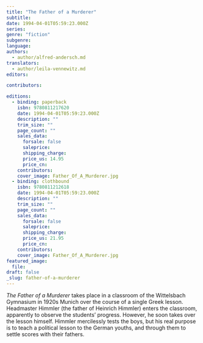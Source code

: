 ```yaml
---
title: "The Father of a Murderer"
subtitle:
date: 1994-04-01T05:59:23.000Z
series:
genre: "fiction"
subgenre:
language:
authors:
  - author/alfred-andersch.md
translators:
  - author/leila-vennewitz.md
editors:

contributors:

editions:
  - binding: paperback
    isbn: 9780811217620
    date: 1994-04-01T05:59:23.000Z
    description: ""
    trim_size: ""
    page_count: ""
    sales_data:
      forsale: false
      saleprice:
      shipping_charge:
      price_us: 14.95
      price_cn:
    contributors:
    cover_image: Father_Of_A_Murderer.jpg
  - binding: clothbound
    isbn: 9780811212618
    date: 1994-04-01T05:59:23.000Z
    description: ""
    trim_size: ""
    page_count: ""
    sales_data:
      forsale: false
      saleprice:
      shipping_charge:
      price_us: 21.95
      price_cn:
    contributors:
    cover_image: Father_Of_A_Murderer.jpg
featured_image:
  file:
draft: false
_slug: father-of-a-murderer
---
```


_The Father of a Murderer_ takes place in a classroom of the Wittelsbach Gymnasium in 1920s Munich over the course of a single Greek lesson. Headmaster Himmler (the father of Heinrich Himmler) enters the classroom, apparently to observe the students’ progress. However, he soon takes over the lesson himself. Himmler mercilessly tests the boys, but his real purpose is to teach a political lesson to the German youths, and through them to settle scores with their fathers.


